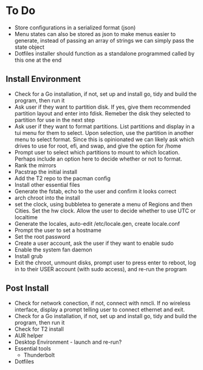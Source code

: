 # To Do
 - Store configurations in a serialized format (json)
 - Menu states can also be stored as json to make menus easier to generate, instead of passing an array of strings we can simply pass the state object
 - Dotfiles installer should function as a standalone programmed called by this one at the end

## Install Environment
 - Check for a Go installation, if not, set up and install go, tidy and build the program, then run it
 - Ask user if they want to partition disk. If yes, give them recommended partition layout and enter into fdisk. Remeber the disk they selected to partition for use in the next step
 - Ask user if they want to format partitions. List partitions and display in a tui menu for them to select. Upon selection, use the partition in another menu to select format. Since this is opinionated we can likely ask which drives to use for root, efi, and swap, and give the option for /home
 - Prompt user to select which partitions to mount to which location. Perhaps include an option here to decide whether or not to format.
 - Rank the mirrors
 - Pacstrap the initial install
 - Add the T2 repo to the pacman config
 - Install other essential files
 - Generate the fstab, echo to the user and confirm it looks correct
 - arch chroot into the install
 - set the clock, using bubbletea to generate a menu of Regions and then Cities. Set the hw clock. Allow the user to decide whether to use UTC or localtime
 - Generate the locales, auto-edit /etc/locale.gen, create locale.conf
 - Prompt the user to set a hostname
 - Set the root password
 - Create a user account, ask the user if they want to enable sudo
 - Enable the system fan daemon
 - Install grub
 - Exit the chroot, unmount disks, prompt user to press enter to reboot, log in to their USER account (with sudo access), and re-run the program

 ## Post Install
 - Check for network conection, if not, connect with nmcli. If no wireless interface, display a prompt telling user to connect ethernet and exit.
 - Check for a Go installation, if not, set up and install go, tidy and build the program, then run it
 - Check for T2 install
 - AUR helper
 - Desktop Environment - launch and re-run?
 - Essential tools
    - Thunderbolt
 - Dotfiles
